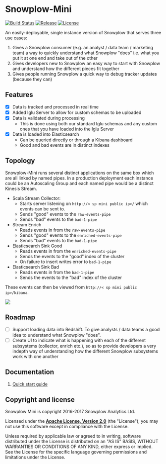 # Snowplow-Mini

[![Build Status][travis-image]][travis] [![Release][release-image]][releases] [![License][license-image]][license]

An easily-deployable, single instance version of Snowplow that serves three use cases:

1. Gives a Snowplow consumer (e.g. an analyst / data team / marketing team) a way to quickly understand what Snowplow "does" i.e. what you put it at one end and take out of the other
2. Gives developers new to Snowplow an easy way to start with Snowplow and understand how the different pieces fit together
3. Gives people running Snowplow a quick way to debug tracker updates (because they can)

## Features

* [x] Data is tracked and processed in real time
* [x] Added Iglu Server to allow for custom schemas to be uploaded
* [x] Data is validated during processing
  - This is done using both our standard Iglu schemas and any custom ones that you have loaded into the Iglu Server
* [x] Data is loaded into Elasticsearch
  - Can be queried directly or through a Kibana dashboard
  - Good and bad events are in distinct indexes

## Topology

Snowplow-Mini runs several distinct applications on the same box which are all linked by named pipes.  In a production deployment each instance could be an Autoscaling Group and each named pipe would be a distinct Kinesis Stream.

* Scala Stream Collector:
  - Starts server listening on `http://< sp mini public ip>/` which events can be sent to.
  - Sends "good" events to the `raw-events-pipe`
  - Sends "bad" events to the `bad-1-pipe`
* Stream Enrich
  - Reads events in from the `raw-events-pipe`
  - Sends "good" events to the `enriched-events-pipe`
  - Sends "bad" events to the `bad-1-pipe`
* Elasticsearch Sink Good
  - Reads events in from the `enriched-events-pipe`
  - Sends the events to the "good" index of the cluster
  - On failure to insert writes error to `bad-1-pipe`
* Elasticsearch Sink Bad
  - Reads events in from the `bad-1-pipe`
  - Sends the events to the "bad" index of the cluster

These events can then be viewed from `http://< sp mini public ip>/kibana`.

![](https://raw.githubusercontent.com/snowplow/snowplow-mini/master/resources/topology/snowplow-mini-topology.jpg)

## Roadmap

* [ ] Support loading data into Redshift. To give analysts / data teams a good idea to understand what Snowplow "does".
* [ ] Create UI to indicate what is happening with each of the different subsystems (collector, enrich etc.), so as to provide developers a very indepth way of understanding how the different Snowplow subsystems work with one another

## Documentation

1. [Quick start guide][get-started-guide]

## Copyright and license

Snowplow Mini is copyright 2016-2017 Snowplow Analytics Ltd.

Licensed under the **[Apache License, Version 2.0][license]** (the "License");
you may not use this software except in compliance with the License.

Unless required by applicable law or agreed to in writing, software
distributed under the License is distributed on an "AS IS" BASIS,
WITHOUT WARRANTIES OR CONDITIONS OF ANY KIND, either express or implied.
See the License for the specific language governing permissions and
limitations under the License.

[get-started-guide]: https://github.com/snowplow/snowplow-mini/wiki/Quickstart-guide

[travis]: https://travis-ci.org/snowplow/snowplow-mini
[travis-image]: https://travis-ci.org/snowplow/snowplow-mini.svg?branch=master

[release-image]: http://img.shields.io/badge/release-0.3.0-blue.svg?style=flat
[releases]: https://github.com/snowplow/snowplow-mini/releases

[license-image]: http://img.shields.io/badge/license-Apache--2-blue.svg?style=flat
[license]: http://www.apache.org/licenses/LICENSE-2.0
